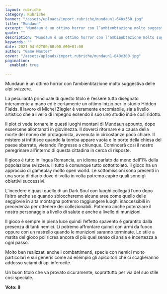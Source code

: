 ```yaml
---
layout: rubriche
category: Rubriche
banner: "/assets/uploads/import.rubriche/mundaun1-640x360.jpg"
title: "Mundaun"
excerpt: "Mundaun è un ottimo horror con l’ambienbtazione molto suggestiva delle alpi svizzere. La peculiarità principale di questo titolo è l’essere tutto disegnato interamente a mano ed è certamente un ottimo inizio per lo studio Hidden Fields. Il lavoro di Michel Ziegler è veramente encomiabile, sia a livello artistico che a livello di impegno essendo il [&hellip"
quote: ""
description: "Mundaun è un ottimo horror con l’ambienbtazione molto suggestiva delle alpi svizzere. La peculiarità principale di questo titolo è l’essere tutto disegnato interamente a mano ed è certamente un ottimo inizio per lo studio Hidden Fields. Il lavoro di Michel Ziegler è veramente encomiabile, sia a livello artistico che a livello di impegno essendo il [&hellip"
keywords: ""
date: 2021-04-02T00:00:00.000+01:00
author: "Game Master"
cover: "/assets/uploads/import.rubriche/mundaun1-640x360.jpg"
pagination:
  enabled: true

---
```


Mundaun è un ottimo horror con l’ambienbtazione molto suggestiva delle alpi svizzere.

La peculiarità principale di questo titolo è l’essere tutto disegnato interamente a mano ed è certamente un ottimo inizio per lo studio Hidden Fields. Il lavoro di Michel Ziegler è veramente encomiabile, sia a livello artistico che a livello di impegno essendo il suo uno studio indie così ridotto.

Il plot ci vede tornare in questi luoghi montani di Mundaun appunto, dopo essercene allontanati in giovinezza. Il doverci ritornare è a causa della morte del nonno del protagonista, avvenuta in circostanze poco chiare. Il mistero si infittisce quando la tomba appare vuota e le porte della chiesa del paese sbarrate, vietando l’ingresso a chiunque. Comincerà così il nostro peregrinare all’interno di questa cittadina in cerca di risposte.

Il gioco è tutto in lingua Romancia, un idioma parlato da meno dell’1% della popolazione svizzera. Il tutto è comunque tutto sottotitolato. Il gioco ha un approccio di gameplay molto open world. Le sottomissioni sono presenti in una sorta di diario dove di volta in volta potremo capire quali sono gli obiettivi successivi.

L’incedere è quasi quello di un Dark Soul con luoghi collegati l’uno dopo l’altro anche se quando sbloccheremo alcune aree come quello delle seggiovie in alta montagna potremo raggiungere luoghi inaccessibili in precedenza per ottenere dei collezionabili. Potremo anche potenziare il nostro personaggio a livello di salute e anche a livello di munizioni.

Il gioco è sempre in piena luce quindi l’effetto spavento è garantito dalla presenza di tanti nemici. Li potremo affrontare quindi con armi da fuoco oppure con un rastrello quando le munizioni saranno terminate. Lo stile a matita del gioco poi ricrea ancora di più quel senso di ansia e incertezza a ogni passo.

Molto ben realizzati anche i combattimenti, specie con nemici molto particolari e sui generis come ad esempio gli apicoltori che ci scaglieranno addosso sciami di api inferocite.

Un buon titolo che va provato sicuramente, soprattutto per via del suo stile così speciale.

**Voto: 8**
